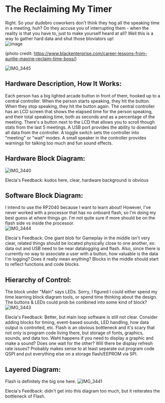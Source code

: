 # The Reclaiming My Timer
Right.  So your dudebro coworkers don't think they hog all the speaking time in a meeting, huh?  Do they accuse you of interrupting them - when the reality is that you have to, just to make yourself heard at all?  Well this is a way to gather hard data and shut those bloviators up!  
![image](https://user-images.githubusercontent.com/17057481/160228451-81c2605b-ef88-42a0-89b5-14e12caf9d74.png)

(photo credit: https://www.blackenterprise.com/career-lessons-from-auntie-maxine-reclaim-time-boss/)

![IMG_3445](https://user-images.githubusercontent.com/17057481/160228813-111d75ea-d181-49aa-bac9-9facd490a778.jpg)

## Hardware Description, How It Works:
Each person has a big lighted arcade button in front of them, hooked up to a central controller.  When the person starts speaking, they hit the button.  When they stop speaking, they hit the button again.  The central controller has an LCD screen that shows the elapsed time for the person speaking, and their total speaking time, both as seconds and as a percentage of the meeting.  There's a button next to the LCD that allows you to scroll though stats from the last 5 meetings.  A USB port provides the ability to download all data from the controller.  A toggle switch sets the controller into "meeting" or "wait" modes.  A small speaker in the controller provides warnings for talking too much and fun sound effects.

## Hardware Block Diagram:
![IMG_3440](https://user-images.githubusercontent.com/17057481/160228203-d0a9d2ab-5e11-4dc1-a349-b955231d0aa5.jpg)

Elecia's Feedback: kudos here, clear, hardware background is obvious

## Software Block Diagram:
I intend to use the RP2040 because I want to learn about!  However, I've never worked with a processor that has no onboard flash, so I'm doing my best guess at where things go.  I'm not quite sure if more should be on the flash side vs inside the processor.  
![IMG_3444](https://user-images.githubusercontent.com/17057481/160228239-2e8dcb3e-644d-45e8-98a4-8ff2ddd1aa3b.jpg)

Elecia's Feedback: One giant blob for Gameplay in the middle isn't very clear, related things should be located physically close to one another, ex: data out and USB need to be near datalogging and flash.  Also, since there is currently no way to associate a user with a button, how valuable is the data I'm logging?  Does it really mean anything?  Blocks in the middle should start to reflect functions and code blocks.

## Hierarchy of Control:
The block under "Main" says LEDs.  Sorry, I figured I could either spend my time learning block diagram tools, or spend time thinking about the design.  The buttons & LEDs could prob be combined into some kind of block?
![IMG_3443](https://user-images.githubusercontent.com/17057481/160228310-fdd795b8-6fc1-40a2-85b6-5e5c1a4e6274.jpg)

Elecia's Feedback: Better, but main loop software is still not clear.  Consider adding blocks for timing, event-based sounds, LED handling, how data output is controlled, etc.  Flash is an obvious bottleneck and it's scary that not only is program code living there, but storage of fonts, graphics, sounds, and data too.  Waht happens if you need to display a graphic and make a sound?  Does one wait for the other?  Will there be display refresh rate issues?  Probably makes sense to at least separate out program code QSPI and put everything else on a storage flash/EEPROM via SPI.

## Layered Diagram:
Flash is definitely the big one here.
![IMG_3441](https://user-images.githubusercontent.com/17057481/160228378-3c4a4bf4-b6cc-40a5-8063-f457d63924f0.jpg)

Elecia's Feedback: didn't get into this diagram too much, but it reiterates the bottleneck of Flash.
